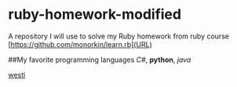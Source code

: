 # ruby-homework-modified
A repository I will use to solve my Ruby homework from ruby course [https://github.com/monorkin/learn.rb](URL)

##My favorite programming languages
*C#*, **python**, *java*

[westi](https://wallpapercave.com/wp/LtQcp1z.jpg.png)